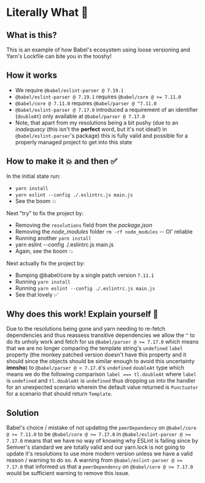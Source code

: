 # Literally What 🤨

## What is this?

This is an example of how Babel's ecosystem using loose versioning and Yarn's Lockfile can bite you in the tooshy!

## How it works

- We require `@babel/eslint-parser @ 7.19.1`
- `@babel/eslint-parser @ 7.19.1` requires `@babel/core @ >= 7.11.0`
- `@babel/core @ 7.11.0` requires `@babel/parser @ ^7.11.0`
- `@babel/eslint-parser @ 7.17.0` introduced a requirement of an identifier (`doubleAt`) only available at `@babel/parser @ 7.17.0` 
- Note, that apart from my resolutions being a bit pushy (due to an _inadequacy_ (this isn't the __perfect__ word, but it's not ideal!) in `@babel/eslint-parser`'s package) this is fully valid and possible for a properly managed project to get into this state

## How to make it 💥 and then ✅

In the initial state run:

- `yarn install`
- `yarn eslint --config ./.eslintrc.js main.js`
- See the boom 💥

Next "try" to fix the project by:

- Removing the `resolutions` field from the _package.json_
- Removing the _node_modules_ folder `rm -rf node_modules` -- Ol' reliable
- Running another `yarn install`
- yarn eslint --config ./.eslintrc.js main.js
- Again, see the boom 💥

Next actually fix the project by:

- Bumping @babel/core by a single patch version `7.11.1`
- Running `yarn install`
- Running `yarn eslint --config ./.eslintrc.js main.js`
- See that lovely ✅

## Why does this work! Explain yourself 👊

Due to the resolutions being gone and yarn needing to re-fetch dependencies and thus reassess transitive dependencies we allow the `^` to do its unholy work and fetch for us `@babel/parser @ >= 7.17.0` which means that we are no longer comparing the template string's `undefined` `label` property (the monkey patched version doesn't have this property and it should since the objects should be similar enough to avoid this uncertainty __imnsho__) to `@babel/parser @ < 7.17.0`'s `undefined` `doubleAt` type which means we do the following comparison `label === tl.doubleAt` where `label` is `undefined` and `tl.doubleAt` is `undefined` thus dropping us into the handler for an unexpected scenario wherein the default value returned is `Punctuator` for a scenario that should return `Template`.

## Solution 

Babel's choice / mistake of not updating the `peerDependency` on `@babel/core @ >= 7.11.0` to be `@babel/core @ >= 7.17.0` in `@babel/eslint-parser @ >= 7.17.0` means that we have no way of knowing why ESLint is failing since by Semver's standard we are totally valid and our yarn.lock is not going to update it's resolutions to use more modern version unless we have a valid reason / warning to do so. A warning from `@babel/eslint-parser @ >= 7.17.0` that informed us that a `peerDependency` on `@babel/core @ >= 7.17.0` would be sufficient warning to remove this issue.
